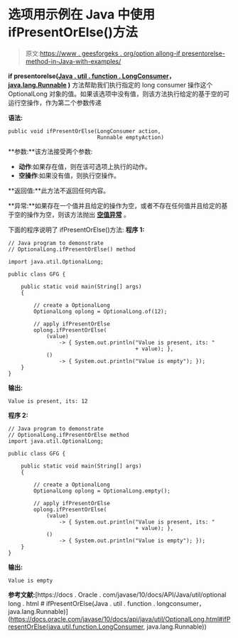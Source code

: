 # 选项用示例在 Java 中使用 ifPresentOrElse()方法

> 原文:[https://www . geesforgeks . org/option allong-if presentorelse-method-in-Java-with-examples/](https://www.geeksforgeeks.org/optionallong-ifpresentorelse-method-in-java-with-examples/)

**if presentorelse([Java . util . function . LongConsumer](https://www.geeksforgeeks.org/longconsumer-interface-in-java-with-examples/)， [java.lang.Runnable](https://www.geeksforgeeks.org/runnable-interface-in-java/) )** 方法帮助我们执行指定的 long consumer 操作这个 OptionalLong 对象的值。如果该选项中没有值，则该方法执行给定的基于空的可运行空操作，作为第二个参数传递

**语法:**

```
public void ifPresentOrElse(LongConsumer action,
                            Runnable emptyAction)

```

**参数:**该方法接受两个参数:

*   **动作**:如果存在值，则在该可选项上执行的动作。
*   **空操作**:如果没有值，则执行空操作。

**返回值:**此方法不返回任何内容。

**异常:**如果存在一个值并且给定的操作为空，或者不存在任何值并且给定的基于空的操作为空，则该方法抛出 **[空值异常](https://www.geeksforgeeks.org/null-polonger-exception-in-java/)** 。

下面的程序说明了 ifPresentOrElse()方法:
**程序 1:**

```
// Java program to demonstrate
// OptionalLong.ifPresentOrElse() method

import java.util.OptionalLong;

public class GFG {

    public static void main(String[] args)
    {

        // create a OptionalLong
        OptionalLong oplong = OptionalLong.of(12);

        // apply ifPresentOrElse
        oplong.ifPresentOrElse(
            (value)
                -> { System.out.println("Value is present, its: "
                                        + value); },
            ()
                -> { System.out.println("Value is empty"); });
    }
}
```

**输出:**

```
Value is present, its: 12

```

**程序 2:**

```
// Java program to demonstrate
// OptionalLong.ifPresentOrElse method
import java.util.OptionalLong;

public class GFG {

    public static void main(String[] args)
    {

        // create a OptionalLong
        OptionalLong oplong = OptionalLong.empty();

        // apply ifPresentOrElse
        oplong.ifPresentOrElse(
            (value)
                -> { System.out.println("Value is present, its: "
                                        + value); },
            ()
                -> { System.out.println("Value is empty"); });
    }
}
```

**输出:**

```
Value is empty

```

**参考文献:**[https://docs . Oracle . com/javase/10/docs/API/Java/util/optional long . html # ifPresentOrElse(Java . util . function . longconsumer，java.lang.Runnable)](https://docs.oracle.com/javase/10/docs/api/java/util/OptionalLong.html#ifPresentOrElse(java.util.function.LongConsumer, java.lang.Runnable))